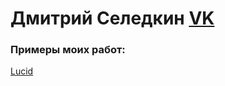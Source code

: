 # Дмитрий Селедкин [VK](https://vk.com/id325965279)
### **Примеры моих работ:**
[Lucid](https://TVGneRd.github.io/lucid/dist/)
